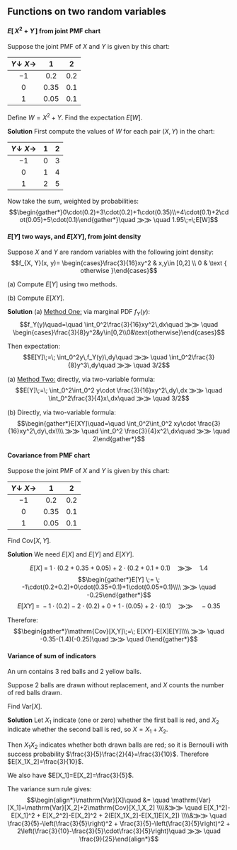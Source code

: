 ## Functions on two random variables
#### $E[\,X^2+Y\,]$ from joint PMF chart
Suppose the joint PMF of $X$ and $Y$ is given by this chart:

| $Y\downarrow\; X\to$ | $1$  | $2$ |
| :------------------: | :--: | :-: |
|         $-1$         | 0.2  | 0.2 |
|         $0$          | 0.35 | 0.1 |
|         $1$          | 0.05 | 0.1 |
Define $W=X^2+Y$. Find the expectation $E[W]$.

**Solution**
First compute the values of $W$ for each pair $(X,Y)$ in the chart:

| $Y\downarrow\; X\to$ | $1$ | $2$ |
| :------------------: | :-: | :-: |
|         $-1$         |  0  |  3  |
|         $0$          |  1  |  4  |
|         $1$          |  2  |  5  |
Now take the sum, weighted by probabilities: $$\begin{gather*}0\cdot(0.2)+3\cdot(0.2)+1\cdot(0.35)\\+4\cdot(0.1)+2\cdot(0.05)+5\cdot(0.1)\end{gather*}\quad ⨠⨠ \quad 1.95\;=\;E[W]$$

#### $E[Y]$ two ways, and $E[XY]$, from joint density
Suppose $X$ and $Y$ are random variables with the following joint density: 
$$f_{X, Y}(x, y)= \begin{cases}\frac{3}{16}xy^2 & x,y\in [0,2] \\ 0 & \text { otherwise }\end{cases}$$

(a) Compute $E[Y]$ using two methods.

(b) Compute $E[XY]$.

**Solution**
(a) <u>Method One:</u> via marginal PDF $f_Y(y)$: $$f_Y(y)\quad=\quad \int_0^2\frac{3}{16}xy^2\,dx\quad ⨠⨠ \quad \begin{cases}\frac{3}{8}y^2&y\in[0,2\\0&\text{otherwise}\end{cases}$$

Then expectation: $$E[Y]\;=\; \int_0^2y\,f_Y(y)\,dy\quad ⨠⨠ \quad \int_0^2\frac{3}{8}y^3\,dy\quad ⨠⨠ \quad 3/2$$

(a) <u>Method Two:</u> directly, via two-variable formula: $$E[Y]\;=\; \int_0^2\int_0^2 y\cdot \frac{3}{16}xy^2\,dy\,dx ⨠⨠ \quad \int_0^2\frac{3}{4}x\,dx\quad ⨠⨠ \quad 3/2$$

(b) Directly, via two-variable formula: $$\begin{gather*}E[XY]\quad=\quad \int_0^2\int_0^2 xy\cdot \frac{3}{16}xy^2\,dy\,dx\\\\ ⨠⨠ \quad \int_0^2 \frac{3}{4}x^2\,dx\quad ⨠⨠ \quad 2\end{gather*}$$

#### Covariance from PMF chart
Suppose the joint PMF of $X$ and $Y$ is given by this chart:

| $Y\downarrow\; X\to$ | $1$  | $2$ |
| :------------------: | :--: | :-: |
|         $-1$         | 0.2  | 0.2 |
|         $0$          | 0.35 | 0.1 |
|         $1$          | 0.05 | 0.1 |
Find $\mathrm{Cov}[X,Y]$.

**Solution**
We need $E[X]$ and $E[Y]$ and $E[XY]$.

$$E[X]\;= \; 1\cdot(0.2+0.35+0.05)+2\cdot(0.2+0.1+0.1)\quad ⨠⨠ \quad 1.4$$
$$\begin{gather*}E[Y] \;= \; -1\cdot(0.2+0.2)+0\cdot(0.35+0.1)+1\cdot(0.05+0.1)\\\\ ⨠⨠ \quad -0.25\end{gather*}$$
$$E[XY]\;=\; -1\cdot(0.2)-2\cdot(0.2)+0+1\cdot(0.05)+2\cdot(0.1)\quad ⨠⨠ \quad -0.35$$

Therefore: $$\begin{gather*}\mathrm{Cov}[X,Y]\;=\; E[XY]-E[X]E[Y]\\\\ ⨠⨠ \quad -0.35-(1.4)(-0.25)\quad ⨠⨠ \quad 0\end{gather*}$$

#### Variance of sum of indicators
An urn contains 3 red balls and 2 yellow balls.

Suppose 2 balls are drawn without replacement, and $X$ counts the number of red balls drawn.

Find $\mathrm{Var}[X]$.

**Solution**
Let $X_1$ indicate (one or zero) whether the first ball is red, and $X_2$ indicate whether the second ball is red, so $X=X_1+X_2$.

Then $X_1X_2$ indicates whether both drawn balls are red; so it is Bernoulli with success probability $\frac{3}{5}\frac{2}{4}=\frac{3}{10}$. Therefore $E[X_1X_2]=\frac{3}{10}$.

We also have $E[X_1]=E[X_2]=\frac{3}{5}$.

The variance sum rule gives: 
$$\begin{align*}\mathrm{Var}[X]\quad &= \quad  \mathrm{Var}[X_1]+\mathrm{Var}[X_2]+2\mathrm{Cov}[X_1,X_2] \\\\&⨠⨠ \quad  E[X_1^2]-E[X_1]^2 + E[X_2^2]-E[X_2]^2 + 2(E[X_1X_2]-E[X_1]E[X_2]) \\\\&⨠⨠ \quad  \frac{3}{5}-\left(\frac{3}{5}\right)^2 + \frac{3}{5}-\left(\frac{3}{5}\right)^2 + 2\left(\frac{3}{10}-\frac{3}{5}\cdot\frac{3}{5}\right)\quad ⨠⨠ \quad \frac{9}{25}\end{align*}$$


